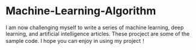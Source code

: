 # Machine-Learning-Algorithm
I am now challenging myself to write a series of machine learning, deep learning, and artificial intelligence articles. These procject are some of the sample code. I hope you can enjoy in using my project！
